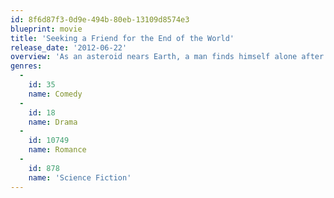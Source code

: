 ```yaml
---
id: 8f6d87f3-0d9e-494b-80eb-13109d8574e3
blueprint: movie
title: 'Seeking a Friend for the End of the World'
release_date: '2012-06-22'
overview: 'As an asteroid nears Earth, a man finds himself alone after his wife leaves in a panic. He decides to take a road trip to reunite with his high school sweetheart. Accompanying him is a neighbor who inadvertently puts a wrench in his plan.'
genres:
  -
    id: 35
    name: Comedy
  -
    id: 18
    name: Drama
  -
    id: 10749
    name: Romance
  -
    id: 878
    name: 'Science Fiction'
---
```

